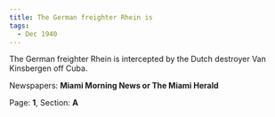 ```yaml
---  
title: The German freighter Rhein is  
tags:  
  - Dec 1940  
---  
```

  
The German freighter Rhein is intercepted by the Dutch destroyer Van Kinsbergen off Cuba.  
  
Newspapers: **Miami Morning News or The Miami Herald**  
  
Page: **1**, Section: **A** 

